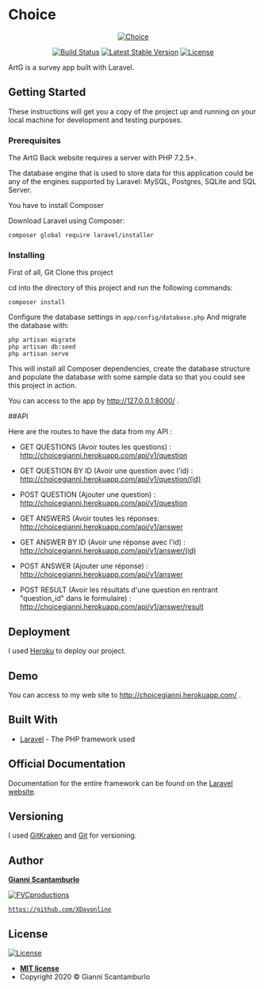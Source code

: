 # Choice


<p align="center">
<a style="justify-content: center" href="http://choicegianni.herokuapp.com/"><img src="https://img.icons8.com/plasticine/2x/survey.png" title="Choice" alt="Choice"></a>
</p>
<p align="center">
<a href="https://artgback.herokuapp.com/"><img src="https://travis-ci.org/laravel/framework.svg" alt="Build Status"></a>
<a href="https://artgback.herokuapp.com/"><img src="https://img.shields.io/badge/stable-v1-blue" alt="Latest Stable Version"></a>
<a href="https://artgback.herokuapp.com/"><img src="https://poser.pugx.org/laravel/framework/license.svg" alt="License"></a>
</p>

ArtG is a survey app built with Laravel.

## Getting Started

These instructions will get you a copy of the project up and running on your local machine for development and testing purposes.

### Prerequisites

The ArtG Back website requires a server with PHP 7.2.5+.

The database engine that is used to store data for this application could be any of the engines supported by Laravel: MySQL, Postgres, SQLite and SQL Server.

You have to install Composer

Download Laravel using Composer:

```
composer global require laravel/installer
```

### Installing

First of all, Git Clone this project

cd into the directory of this project and run the following commands:
```
composer install
```
Configure the database settings in `app/config/database.php`
And migrate the database with:
```
php artisan migrate
php artisan db:seed
php artisan serve
```
This will install all Composer dependencies, create the database structure and populate the database with some sample data so that you could see this project in action.

You can access to the app by http://127.0.0.1:8000/ .

##API

Here are the routes to have the data from my API :

* GET QUESTIONS (Avoir toutes les questions) :
http://choicegianni.herokuapp.com/api/v1/question

* GET QUESTION BY ID (Avoir une question avec l'id) :
http://choicegianni.herokuapp.com/api/v1/question/(id)

* POST QUESTION (Ajouter une question) :
http://choicegianni.herokuapp.com/api/v1/question

* GET ANSWERS (Avoir toutes les réponses:
http://choicegianni.herokuapp.com/api/v1/answer

* GET ANSWER BY ID (Avoir une réponse avec l'id) :
http://choicegianni.herokuapp.com/api/v1/answer/(id)

* POST ANSWER (Ajouter une réponse) :
http://choicegianni.herokuapp.com/api/v1/answer

* POST RESULT (Avoir les résultats d'une question en rentrant "question_id" dans le formulaire) :
http://choicegianni.herokuapp.com/api/v1/answer/result

## Deployment

I used [Heroku](https://www.heroku.com/) to deploy our project.

## Demo

You can access to my web site to http://choicegianni.herokuapp.com/ .

## Built With

* [Laravel](https://laravel.com/) - The PHP framework used


## Official Documentation

Documentation for the entire framework can be found on the [Laravel website](http://laravel.com/docs).

## Versioning

I used [GitKraken](https://www.gitkraken.com/b) and [Git](https://git-scm.com/) for versioning.

## Author

<a href="https://github.com/XDayonline" target="_blank">**Gianni Scantamburlo**</a> 

[![FVCproductions](https://avatars0.githubusercontent.com/u/32893447?&s=200)](https://github.com/XDayonline)
    
<a href="http://github.com/fvcproductions" target="_blank">`https://github.com/XDayonline`</a> 

## License

[![License](http://img.shields.io/:license-mit-blue.svg?style=flat-square)](http://badges.mit-license.org)

- **[MIT license](http://opensource.org/licenses/mit-license.php)**
- Copyright 2020 © Gianni Scantamburlo
